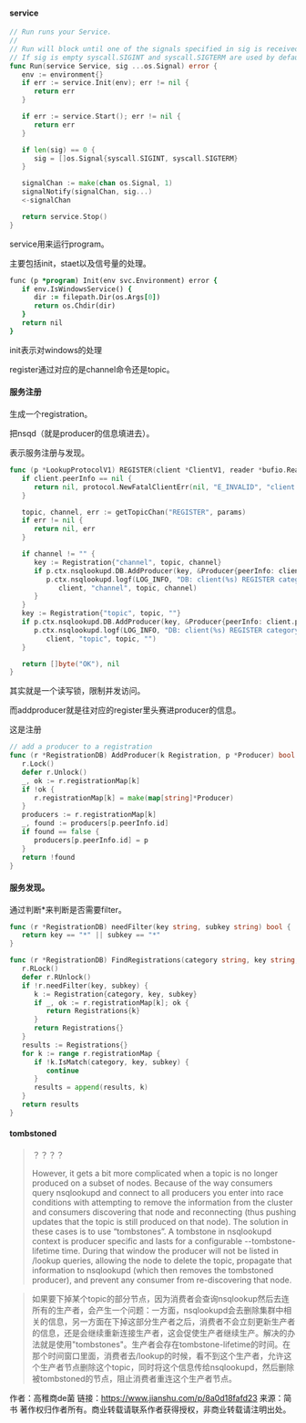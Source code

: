 #### service

```go
// Run runs your Service.
//
// Run will block until one of the signals specified in sig is received.
// If sig is empty syscall.SIGINT and syscall.SIGTERM are used by default.
func Run(service Service, sig ...os.Signal) error {
   env := environment{}
   if err := service.Init(env); err != nil {
      return err
   }

   if err := service.Start(); err != nil {
      return err
   }

   if len(sig) == 0 {
      sig = []os.Signal{syscall.SIGINT, syscall.SIGTERM}
   }

   signalChan := make(chan os.Signal, 1)
   signalNotify(signalChan, sig...)
   <-signalChan

   return service.Stop()
}
```

service用来运行program。

主要包括init，staet以及信号量的处理。

```f
func (p *program) Init(env svc.Environment) error {
   if env.IsWindowsService() {
      dir := filepath.Dir(os.Args[0])
      return os.Chdir(dir)
   }
   return nil
}
```

init表示对windows的处理

register通过对应的是channel命令还是topic。

#### 服务注册

生成一个registration。

把nsqd（就是producer的信息填进去）。

表示服务注册与发现。

```go
func (p *LookupProtocolV1) REGISTER(client *ClientV1, reader *bufio.Reader, params []string) ([]byte, error) {
   if client.peerInfo == nil {
      return nil, protocol.NewFatalClientErr(nil, "E_INVALID", "client must IDENTIFY")
   }

   topic, channel, err := getTopicChan("REGISTER", params)
   if err != nil {
      return nil, err
   }

   if channel != "" {
      key := Registration{"channel", topic, channel}
      if p.ctx.nsqlookupd.DB.AddProducer(key, &Producer{peerInfo: client.peerInfo}) {
         p.ctx.nsqlookupd.logf(LOG_INFO, "DB: client(%s) REGISTER category:%s key:%s subkey:%s",
            client, "channel", topic, channel)
      }
   }
   key := Registration{"topic", topic, ""}
   if p.ctx.nsqlookupd.DB.AddProducer(key, &Producer{peerInfo: client.peerInfo}) {
      p.ctx.nsqlookupd.logf(LOG_INFO, "DB: client(%s) REGISTER category:%s key:%s subkey:%s",
         client, "topic", topic, "")
   }

   return []byte("OK"), nil
}
```

其实就是一个读写锁，限制并发访问。

而addproducer就是往对应的register里头赛进producer的信息。

这是注册

```go
// add a producer to a registration
func (r *RegistrationDB) AddProducer(k Registration, p *Producer) bool {
   r.Lock()
   defer r.Unlock()
   _, ok := r.registrationMap[k]
   if !ok {
      r.registrationMap[k] = make(map[string]*Producer)
   }
   producers := r.registrationMap[k]
   _, found := producers[p.peerInfo.id]
   if found == false {
      producers[p.peerInfo.id] = p
   }
   return !found
}
```



#### 服务发现。

通过判断*来判断是否需要filter。

```go
func (r *RegistrationDB) needFilter(key string, subkey string) bool {
   return key == "*" || subkey == "*"
}

func (r *RegistrationDB) FindRegistrations(category string, key string, subkey string) Registrations {
   r.RLock()
   defer r.RUnlock()
   if !r.needFilter(key, subkey) {
      k := Registration{category, key, subkey}
      if _, ok := r.registrationMap[k]; ok {
         return Registrations{k}
      }
      return Registrations{}
   }
   results := Registrations{}
   for k := range r.registrationMap {
      if !k.IsMatch(category, key, subkey) {
         continue
      }
      results = append(results, k)
   }
   return results
}
```

#### tombstoned

> ？？？？
>
> However, it gets a bit more complicated when a topic is no longer produced on a subset of nodes. Because of the way consumers query nsqlookupd and connect to all producers you enter into race conditions with attempting to remove the information from the cluster and consumers discovering that node and reconnecting (thus pushing updates that the topic is still produced on that node). The solution in these cases is to use “tombstones”. A tombstone in nsqlookupd context is producer specific and lasts for a configurable --tombstone-lifetime time. During that window the producer will not be listed in /lookup queries, allowing the node to delete the topic, propagate that information to nsqlookupd (which then removes the tombstoned producer), and prevent any consumer from re-discovering that node.

> 如果要下掉某个topic的部分节点，因为消费者会查询nsqlookup然后去连所有的生产者，会产生一个问题：一方面，nsqlookupd会去删除集群中相关的信息，另一方面在下掉这部分生产者之后，消费者不会立刻更新生产者的信息，还是会继续重新连接生产者，这会促使生产者继续生产。解决的办法就是使用"tombstones"。生产者会存在tombstone-lifetime的时间。在那个时间窗口里面，消费者去/lookup的时候，看不到这个生产者，允许这个生产者节点删除这个topic，同时将这个信息传给nsqlookupd，然后删除被tombstoned的节点，阻止消费者重连这个生产者节点。



作者：高稚商de菌
链接：https://www.jianshu.com/p/8a0d18fafd23
来源：简书
著作权归作者所有。商业转载请联系作者获得授权，非商业转载请注明出处。